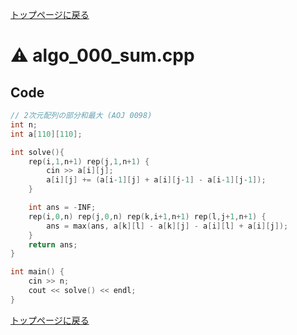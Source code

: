 <!-- mathjax config similar to math.stackexchange -->
<script type="text/javascript"
  src="http://cdn.mathjax.org/mathjax/latest/MathJax.js?config=TeX-AMS-MML_HTMLorMML">
</script>
<script type="text/x-mathjax-config">
  MathJax.Hub.Config({
    TeX: { equationNumbers: { autoNumber: "AMS" }},
    tex2jax: {
      inlineMath: [ ['$','$'] ],
      processEscapes: true
    },
    "HTML-CSS": { matchFontHeight: false },
    displayAlign: "left",
    displayIndent: "2em"
  });
</script>

<script type="text/javascript" src="https://cdnjs.cloudflare.com/ajax/libs/jquery/3.4.1/jquery.min.js"></script>
<link rel="stylesheet" href="../css/copy-button.css" />
<script type="text/javascript" src="../js/balloons.js"></script>
<script type="text/javascript" src="../js/copy-button.js"></script>



[トップページに戻る](../index.html)

# :warning: algo\_000\_sum.cpp

## Code

```cpp
// 2次元配列の部分和最大 (AOJ 0098)
int n;
int a[110][110];

int solve(){
    rep(i,1,n+1) rep(j,1,n+1) {
        cin >> a[i][j];
        a[i][j] += (a[i-1][j] + a[i][j-1] - a[i-1][j-1]);
    }

    int ans = -INF;
    rep(i,0,n) rep(j,0,n) rep(k,i+1,n+1) rep(l,j+1,n+1) {
        ans = max(ans, a[k][l] - a[k][j] - a[i][l] + a[i][j]);
    }
    return ans;
}

int main() {
    cin >> n;
    cout << solve() << endl;
}


```

[トップページに戻る](../index.html)
